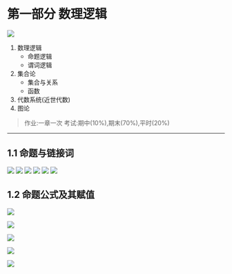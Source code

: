 # 第一部分 数理逻辑
![](assets/2022-08-24-10-34-04.png)
1. 数理逻辑
    - 命题逻辑
    - 谓词逻辑
2. 集合论
    - 集合与关系
    - 函数
3. 代数系统(近世代数)
4. 图论
> 作业:一章一次
> 考试:期中(10%),期末(70%),平时(20%)

----

## 1.1 命题与链接词
![](assets/2022-08-24-10-47-58.png)
![](assets/2022-08-24-10-57-28.png)
![](assets/2022-08-24-11-09-43.png)
![](assets/2022-08-24-11-30-41.png)
![](assets/2022-08-24-11-49-01.png)
![](assets/2022-08-24-11-51-42.png)

## 1.2 命题公式及其赋值
![](assets/2022-08-31-11-01-26.png)

![](assets/2022-08-31-11-04-55.png)

![](assets/2022-08-31-11-13-31.png)

![](assets/2022-08-31-11-27-22.png)

![](assets/2022-08-31-11-27-38.png)

